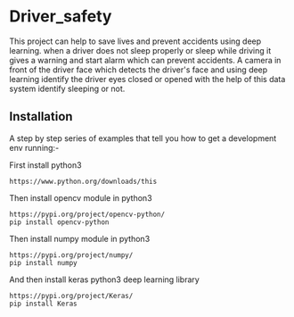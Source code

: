 # Driver_safety

This project can help to save lives and prevent accidents using deep learning. when a driver does not sleep properly or sleep while driving it gives a warning and start alarm which can prevent accidents. A camera in front of the driver face which detects the driver's face and using deep learning identify the driver eyes closed or opened with the help of this data system identify sleeping or not.

## Installation

A step by step series of examples that tell you how to get a development env running:-

First install python3 

```
https://www.python.org/downloads/this 
```

Then install opencv module in python3 

```
https://pypi.org/project/opencv-python/
pip install opencv-python
```

Then install numpy module in python3

```
https://pypi.org/project/numpy/
pip install numpy
```
And then install keras python3 deep learning library

```
https://pypi.org/project/Keras/
pip install Keras
```


